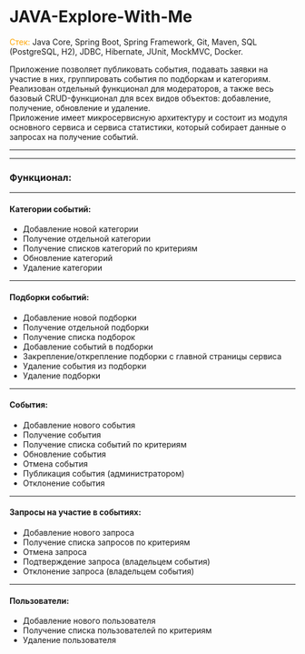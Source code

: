 # JAVA-Explore-With-Me
<span style="color:orange">Стек:</span> Java Core, Spring Boot, Spring Framework, Git, Maven, SQL (PostgreSQL, H2),
JDBC, Hibernate, JUnit, MockMVC, Docker. <br>

Приложение позволяет публиковать события, подавать заявки на участие в них, группировать события по подборкам и категориям. <br>
Реализован отдельный функционал для модераторов, а также весь базовый CRUD-функционал для всех видов объектов: добавление, получение, обновление и удаление. <br>
Приложение имеет микросервисную архитектуру и состоит из модуля основного сервиса и сервиса статистики, который собирает данные о запросах на получение событий.
___
---
### Функционал:
___
#### Категории событий:
+ Добавление новой категории
+ Получение отдельной категории
+ Получение списков категорий по критериям
+ Обновление категорий
+ Удаление категории

___
#### Подборки событий:
+ Добавление новой подборки
+ Получение отдельной подборки
+ Получение списка подборок
+ Добавление событий в подборки
+ Закрепление/открепление подборки с главной страницы сервиса
+ Удаление события из подборки
+ Удаление подборки

___
#### События:
+ Добавление нового события
+ Получение события
+ Получение списка событий по критериям
+ Обновление события
+ Отмена события
+ Публикация события (администратором)
+ Отклонение события

___
#### Запросы на участие в событиях:
+ Добавление нового запроса
+ Получение списка запросов по критериям
+ Отмена запроса
+ Подтверждение запроса (владельцем события)
+ Отклонение запроса (владельцем события)

___
#### Пользователи:
+ Добавление нового пользователя
+ Получение списка пользователей по критериям
+ Удаление пользователя